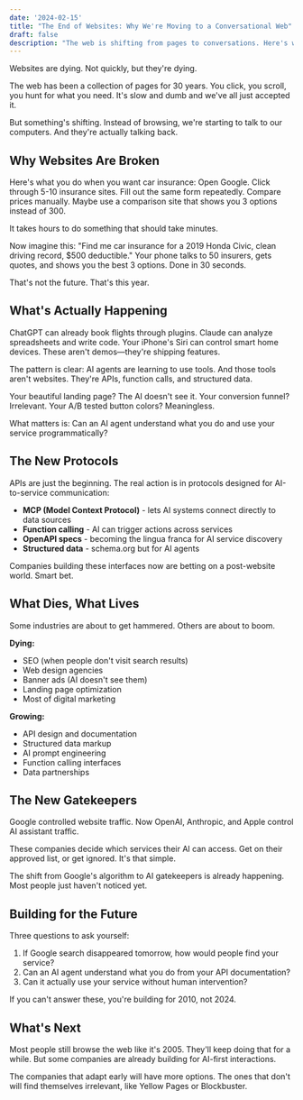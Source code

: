 ```yaml
---
date: '2024-02-15'
title: "The End of Websites: Why We're Moving to a Conversational Web"
draft: false
description: "The web is shifting from pages to conversations. Here's why websites might become obsolete and what's replacing them."
---
```


Websites are dying. Not quickly, but they're dying.

The web has been a collection of pages for 30 years. You click, you scroll, you hunt for what you need. It's slow and dumb and we've all just accepted it.

But something's shifting. Instead of browsing, we're starting to talk to our computers. And they're actually talking back.

## Why Websites Are Broken

Here's what you do when you want car insurance: Open Google. Click through 5-10 insurance sites. Fill out the same form repeatedly. Compare prices manually. Maybe use a comparison site that shows you 3 options instead of 300.

It takes hours to do something that should take minutes.

Now imagine this: "Find me car insurance for a 2019 Honda Civic, clean driving record, $500 deductible." Your phone talks to 50 insurers, gets quotes, and shows you the best 3 options. Done in 30 seconds.

That's not the future. That's this year.

## What's Actually Happening

ChatGPT can already book flights through plugins. Claude can analyze spreadsheets and write code. Your iPhone's Siri can control smart home devices. These aren't demos—they're shipping features.

The pattern is clear: AI agents are learning to use tools. And those tools aren't websites. They're APIs, function calls, and structured data.

Your beautiful landing page? The AI doesn't see it. Your conversion funnel? Irrelevant. Your A/B tested button colors? Meaningless.

What matters is: Can an AI agent understand what you do and use your service programmatically?

## The New Protocols

APIs are just the beginning. The real action is in protocols designed for AI-to-service communication:

- **MCP (Model Context Protocol)** - lets AI systems connect directly to data sources
- **Function calling** - AI can trigger actions across services
- **OpenAPI specs** - becoming the lingua franca for AI service discovery
- **Structured data** - schema.org but for AI agents

Companies building these interfaces now are betting on a post-website world. Smart bet.

## What Dies, What Lives

Some industries are about to get hammered. Others are about to boom.

**Dying:**
- SEO (when people don't visit search results)
- Web design agencies
- Banner ads (AI doesn't see them)
- Landing page optimization
- Most of digital marketing

**Growing:**
- API design and documentation
- Structured data markup
- AI prompt engineering
- Function calling interfaces
- Data partnerships

## The New Gatekeepers

Google controlled website traffic. Now OpenAI, Anthropic, and Apple control AI assistant traffic.

These companies decide which services their AI can access. Get on their approved list, or get ignored. It's that simple.

The shift from Google's algorithm to AI gatekeepers is already happening. Most people just haven't noticed yet.

## Building for the Future

Three questions to ask yourself:

1. If Google search disappeared tomorrow, how would people find your service?
2. Can an AI agent understand what you do from your API documentation?
3. Can it actually use your service without human intervention?

If you can't answer these, you're building for 2010, not 2024.

## What's Next

Most people still browse the web like it's 2005. They'll keep doing that for a while. But some companies are already building for AI-first interactions.

The companies that adapt early will have more options. The ones that don't will find themselves irrelevant, like Yellow Pages or Blockbuster.